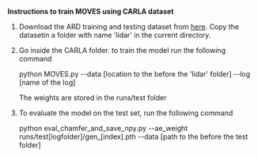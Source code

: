 **Instructions to train MOVES using CARLA dataset**

1) Download the ARD training and testing dataset from [here](https://www.kaggle.com/datasets/prashk1312/ati-preprocess). Copy the datasetin a folder with name 'lidar' in the current directory. 

2) Go inside the CARLA folder. to train the model run the following command

    python MOVES.py --data [location to the before the 'lidar' folder] --log [name of the log]

    The weights are stored in the runs/test folder


3) To evaluate the model on the test set, run the following command

    python eval_chamfer_and_save_npy.py --ae_weight runs/test[logfolder]/gen_[index].pth --data [path to the before the test folder]

